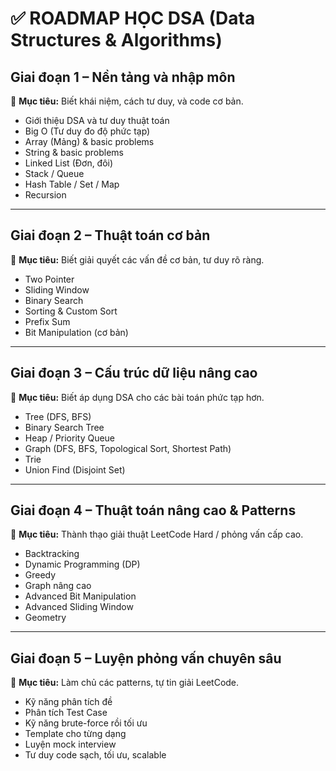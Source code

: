 # ✅ ROADMAP HỌC DSA (Data Structures & Algorithms)

## Giai đoạn 1 – Nền tảng và nhập môn

🎯 **Mục tiêu:** Biết khái niệm, cách tư duy, và code cơ bản.

- Giới thiệu DSA và tư duy thuật toán
- Big O (Tư duy đo độ phức tạp)
- Array (Mảng) & basic problems
- String & basic problems
- Linked List (Đơn, đôi)
- Stack / Queue
- Hash Table / Set / Map
- Recursion

---

## Giai đoạn 2 – Thuật toán cơ bản

🎯 **Mục tiêu:** Biết giải quyết các vấn đề cơ bản, tư duy rõ ràng.

- Two Pointer
- Sliding Window
- Binary Search
- Sorting & Custom Sort
- Prefix Sum
- Bit Manipulation (cơ bản)

---

## Giai đoạn 3 – Cấu trúc dữ liệu nâng cao

🎯 **Mục tiêu:** Biết áp dụng DSA cho các bài toán phức tạp hơn.

- Tree (DFS, BFS)
- Binary Search Tree
- Heap / Priority Queue
- Graph (DFS, BFS, Topological Sort, Shortest Path)
- Trie
- Union Find (Disjoint Set)

---

## Giai đoạn 4 – Thuật toán nâng cao & Patterns

🎯 **Mục tiêu:** Thành thạo giải thuật LeetCode Hard / phỏng vấn cấp cao.

- Backtracking
- Dynamic Programming (DP)
- Greedy
- Graph nâng cao
- Advanced Bit Manipulation
- Advanced Sliding Window
- Geometry

---

## Giai đoạn 5 – Luyện phỏng vấn chuyên sâu

🎯 **Mục tiêu:** Làm chủ các patterns, tự tin giải LeetCode.

- Kỹ năng phân tích đề
- Phân tích Test Case
- Kỹ năng brute-force rồi tối ưu
- Template cho từng dạng
- Luyện mock interview
- Tư duy code sạch, tối ưu, scalable

